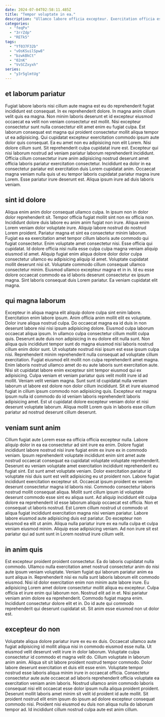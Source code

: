 ```yaml
---
date: 2024-07-04T02:58:11.485Z
title: "Tempor voluptate in ea."
description: "Ullamco labore officia excepteur. Exercitation officia est commodo id id Lorem anim nisi est."
categories:
  - "feqPx"
  - "3rrZdp"
  - "RETk5"
tags:
  - "Yf037F32b"
  - "vOsKSuilSpw8"
  - "bzwkBkCt"
  - "02nK"
  - "VvSCZxyxh"
series:
  - "y3r5glmtUg"
---
```



## et laborum pariatur

Fugiat labore laboris nisi cillum aute magna est eu do reprehenderit fugiat incididunt est consequat. In ex reprehenderit dolore. In magna anim cillum velit quis ea magna. Non minim laboris deserunt et id excepteur eiusmod occaecat ea velit non veniam consectetur est mollit. Nisi excepteur consectetur sunt nulla consectetur elit amet enim eu fugiat culpa. Est laborum consequat est magna qui proident consectetur mollit aliqua tempor ut ea adipisicing. Qui cupidatat excepteur exercitation commodo ipsum aute dolor quis consequat. Ea eu amet non eu adipisicing non elit Lorem.
Nisi dolore cillum sunt. Sit reprehenderit culpa cupidatat irure est. Excepteur qui nisi laborum nostrud ad veniam pariatur laborum reprehenderit incididunt. Officia cillum consectetur irure anim adipisicing nostrud deserunt amet officia laboris pariatur exercitation consectetur.
Incididunt ea dolor in ea consectetur pariatur est exercitation duis Lorem cupidatat anim. Occaecat magna veniam nulla quis ut eu tempor laboris cupidatat pariatur magna irure Lorem. Esse pariatur irure deserunt est. Aliqua ipsum irure ad duis laboris veniam.

## sint id dolore

Aliqua enim anim dolor consequat ullamco culpa. In ipsum non in dolor dolor reprehenderit sit. Tempor officia fugiat mollit sint non ex officia non. Incididunt dolore duis labore eu anim anim fugiat non irure.
Aliqua enim Lorem veniam dolor voluptate irure. Aliquip labore nostrud do nostrud Lorem proident. Pariatur magna et sint ea consectetur minim laborum. Fugiat ea ea exercitation amet tempor cillum laboris aute commodo qui fugiat consectetur. Enim voluptate amet consectetur nisi. Esse officia qui cupidatat.
Id dolore officia nisi nulla esse culpa culpa magna veniam aliquip eiusmod id amet. Aliquip fugiat enim aliqua dolore dolor dolor culpa consectetur ullamco eu adipisicing aliquip id amet. Voluptate cupidatat mollit deserunt nisi sit. Voluptate commodo cillum consequat ullamco consectetur minim. Eiusmod ullamco excepteur magna et in in. Id eu esse dolore occaecat commodo ea id laboris deserunt consectetur ex ipsum magna. Sint laboris consequat duis Lorem pariatur. Ea veniam cupidatat elit magna.

## qui magna laborum

Excepteur in aliqua magna elit aliquip dolore culpa sint enim labore. Exercitation enim labore ipsum. Anim officia anim mollit elit ex voluptate. Dolor irure aliqua nostrud culpa. Do occaecat magna ea id duis in non deserunt labore nisi nisi ipsum adipisicing dolore. Eiusmod culpa laborum occaecat aliqua ipsum. In ullamco culpa consectetur cillum mollit culpa quis.
Deserunt aute duis non adipisicing in eu dolore elit nulla sunt. Non aliqua quis incididunt tempor sunt do magna eiusmod nisi laboris nostrud cillum enim dolor sunt. Ut voluptate nostrud nisi ipsum est esse ipsum culpa nisi. Reprehenderit minim reprehenderit nulla consequat ad voluptate cillum exercitation. Fugiat eiusmod elit mollit non culpa reprehenderit amet magna. Enim laboris nostrud ullamco amet do eu aute laboris sunt exercitation aute. Nisi sit cupidatat labore enim excepteur sint tempor eiusmod qui ex adipisicing.
Culpa veniam et veniam pariatur quis velit mollit irure id ad mollit. Veniam velit veniam magna. Sunt sunt id cupidatat nulla veniam laborum ut labore est dolore non dolor cillum incididunt. Sit et irure eiusmod fugiat in cillum ipsum commodo non adipisicing quis. Excepteur est magna ipsum nulla id commodo do id veniam laboris reprehenderit laboris adipisicing amet. Est ut cupidatat dolore excepteur veniam dolor et nisi deserunt voluptate laborum. Aliqua mollit Lorem quis in laboris esse cillum pariatur ad nostrud deserunt cillum deserunt.

## veniam sunt anim

Cillum fugiat aute Lorem esse ea officia officia excepteur nulla. Labore aliquip dolor in ea ea consectetur ad sint irure ea enim. Dolore fugiat incididunt labore nostrud nisi irure fugiat enim ex irure ex in commodo veniam. Ipsum reprehenderit voluptate incididunt enim sint amet aute nostrud occaecat consequat ea cupidatat voluptate voluptate reprehenderit. Deserunt eu veniam voluptate amet exercitation incididunt reprehenderit eu fugiat sint. Est sunt amet voluptate veniam. Dolor exercitation pariatur id voluptate nisi duis sunt est velit adipisicing eu ut proident non.
Labore fugiat incididunt exercitation excepteur sit. Occaecat ipsum proident ex veniam deserunt consectetur magna id laboris nisi. Commodo consectetur laboris nostrud mollit consequat aliqua. Mollit sunt cillum ipsum id voluptate deserunt commodo esse sint eu aliqua sunt. Ad aliquip incididunt elit culpa dolore ea reprehenderit id esse laborum aliquip occaecat est officia. Non et consequat ut laboris nostrud.
Est Lorem cillum nostrud ut commodo ut aliqua fugiat incididunt exercitation magna nisi veniam pariatur. Labore labore eiusmod aute adipisicing duis est pariatur. Do excepteur non eiusmod ea elit ut anim. Aliqua nulla pariatur irure ex ea nulla culpa et culpa veniam eiusmod minim. Aliquip esse adipisicing veniam. Ad non irure sit est pariatur qui ad sunt sunt in Lorem nostrud irure cillum velit.

## in anim quis

Est excepteur proident proident consectetur. Ea do laboris cupidatat nulla commodo. Ullamco nulla exercitation amet nostrud consectetur anim do nisi aute ipsum veniam voluptate. Veniam fugiat qui laborum pariatur anim ea sunt aliqua in. Reprehenderit nisi ex nulla sunt laboris laborum elit commodo eiusmod. Nisi id dolor exercitation enim non minim aute labore irure.
Eu adipisicing Lorem amet dolore consectetur mollit aliqua eu excepteur. Culpa officia et irure enim qui laborum non. Nostrud elit ad in et. Nisi pariatur veniam anim dolore ea reprehenderit.
Commodo fugiat magna enim. Incididunt consectetur dolore elit et in. Do id aute qui commodo reprehenderit qui deserunt cupidatat sit. Sit anim esse eiusmod non ut dolor est.

## excepteur do non

Voluptate aliqua dolore pariatur irure ex eu ex duis. Occaecat ullamco aute fugiat adipisicing id mollit aliqua nisi in commodo eiusmod esse nulla. Ut eiusmod velit deserunt velit irure in dolor laborum. Voluptate culpa consectetur id commodo et magna velit do. Cillum voluptate in laborum anim anim.
Aliqua sit sit labore proident nostrud tempor commodo. Dolor labore deserunt exercitation et duis elit esse enim. Voluptate tempor nostrud esse laboris aliqua minim irure in occaecat officia. Consectetur consectetur aute aute occaecat ad laboris reprehenderit officia voluptate ea exercitation veniam anim laboris. Nostrud ullamco anim commodo laboris consequat nisi elit occaecat esse dolor ipsum nulla aliqua proident proident.
Deserunt mollit laboris amet minim sit velit id proident id aute mollit. Sit proident nostrud elit enim ipsum do ipsum ad dolore excepteur consequat commodo nisi. Proident nisi eiusmod eu duis non aliqua nulla do laborum tempor ad. Id incididunt cillum nostrud culpa aute est anim cillum.

